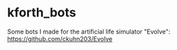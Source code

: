 # kforth_bots
Some bots I made for the artificial life simulator "Evolve": https://github.com/ckuhn203/Evolve
